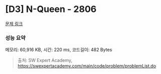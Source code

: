 # [D3] N-Queen - 2806 

[문제 링크](https://swexpertacademy.com/main/code/problem/problemDetail.do?contestProbId=AV7GKs06AU0DFAXB) 

### 성능 요약

메모리: 60,916 KB, 시간: 220 ms, 코드길이: 482 Bytes



> 출처: SW Expert Academy, https://swexpertacademy.com/main/code/problem/problemList.do